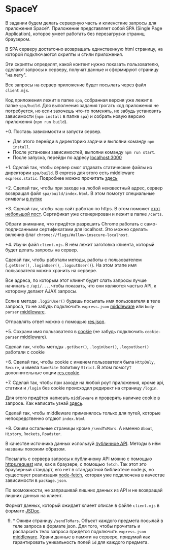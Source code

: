 # SpaceY

В задании будем делать серверную часть и клиенсткие запросы для приложения SpaceY. Приложение представляет собой SPA (Single Page Application), которое умеет работать без перезагрузки страниц браузером.

В SPA серверу достаточно возвращать единственную html страницу, на которой подключаются скрипты и стили приложения.

Эти скрипты определят, какой контент нужно показать пользователю, сделают запросы к серверу, получат данные и сформируют страницу "на лету".

Все запросы на сервер приложение будет посылать через файл `client.mjs`.

Код приложения лежит в папке `spa`, собранная версия уже лежит в папке `spa/build`. Для выполнения задания трогать код приложения не потребуется, но если захочешь что-то поменять, не забудь установить зависимости (`npm install` в папке `spa`) и собрать новую версию приложения (`npm run build`).

+0. Поставь зависимости и запусти сервер.

- Для этого перейди в директорию задачи и выполни команду `npm install`.
- После установки зависимостей, выполни команду `npm run start`.
- После запуска, перейди по адресу [localhost:3000](http://localhost:3000)

+1. Сделай так, чтобы сервер смог отдавать статические файлы из директории `spa/build`. В express для этого есть middleware `express.static`. Подробнее можно прочитать [здесь](https://expressjs.com/en/starter/static-files.html)

+2. Сделай так, чтобы при заходе на любой неизвестный адрес, сервер возвращал файл `spa/build/index.html`. В этом помогут специальные символы [в путях](https://expressjs.com/en/guide/routing.html#route-paths)

+3. Сделай так, чтобы наш сайт работал по https. В этом поможет [этот небольшой пост](https://timonweb.com/posts/running-expressjs-server-over-https/). Сертификат уже сгенерирован и лежит в папке `/certs`.

Обрати внимание, что придётся разрешить Chrome работать с само-подписанными сертификатами для localhost. Это можно сделать включив флаг `chrome://flags/#allow-insecure-localhost`.

+4. Изучи файл `client.mjs`. В нём лежит заготовка клиента, который будет делать запросы на сервер.

Сделай так, чтобы работали методы, работы с пользователем (`.getUser()`, `.loginUser()`, `.logoutUser()`). На этом этапе имя пользователя можно хранить на сервере.

Все адреса, по которым этот клиент будет слать запросы лучше начинать с `/api/...`, чтобы показать, что они являются частью API, к которому делают AJAX запросы.

Если в методе `.loginUser()` будешь посылать имя пользователя в теле запроса, то не забудь подключить `express.json` [middleware](https://expressjs.com/en/4x/api.html#express.json) или `body-parser` [middleware](https://expressjs.com/en/resources/middleware/body-parser.html).

Отправлять ответ можно с помощью [res.json](https://expressjs.com/en/4x/api.html#res.json).

+5. Сохрани имя пользователя в [cookie](https://expressjs.com/en/4x/api.html#req.cookies) (не забудь подключить `cookie-parser` [middleware](https://expressjs.com/en/resources/middleware/cookie-parser.html)).

Сделай так, чтобы методы `.getUser()`, `.loginUser()`, `.logoutUser()` работали с cookie

+6. Сделай так, чтобы cookie с именем пользователя была `HttpOnly`, `Secure`, и имела `SameSite` политику `Strict`. В этом помогут дополнительные опции [res.cookie](https://expressjs.com/en/4x/api.html#res.cookie).

+7. Сделай так, чтобы при заходе на любой роут приложения, кроме api, статики и `/login` без cookie происходил редирект на страницу `/login`.

Для этого придётся написать `middleware` и проверять наличие cookie в запросе. Как написать узнай [здесь](https://expressjs.com/en/guide/writing-middleware.html).

Сделай так, чтобы middleware применялось только для путей, которые непосредственно отдают `index.html`

+8. Оживи остальные страницы кроме `/sendToMars`. А именно `About`, `History`, `Rockets`, `Roadster`.

В качестве источника данных используй [публичное API](https://docs.spacexdata.com/). Методы в нём названы похожим образом.

Посылать с сервера запросы к публичному API можно с помощью [https.request](https://nodejs.org/api/https.html#https_https_request_url_options_callback) или, как в браузере, с помощью `fetch`. Так этот это браузерный стандарт, его нет в стандартной библиотеке node.js, но существует реализация [node-fetch](https://github.com/bitinn/node-fetch), которая уже подключена в качестве зависимости в `package.json`.

По возможности, не запрашивай лишних данных из API и не возвращай лишних данных на клиент.

Формат данных, который ожидает клиент описан в файле `client.mjs` в формате [JSDoc](https://jsdoc.app/).

9. \* Оживи страницу `/sendToMars`. Объект каждого предмета посылай в теле запроса в формате json. Для того, чтобы прочитать и распарсить тело запроса придётся подключить `express.json` [middleware](https://expressjs.com/en/4x/api.html#express.json). Храни данные в памяти на сервере, придумай как гарантировать уникальность полей `id` для каждого предмета.
